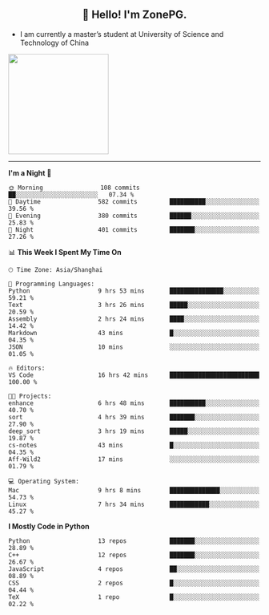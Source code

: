 <h2 align="center">👋 Hello! I'm ZonePG.</h2>

- I am currently a master’s student at University of Science and Technology of China

<img height=200 align="center" src="https://github-readme-stats.vercel.app/api?username=zonepg" />

-------

<!--START_SECTION:waka-->
**I'm a Night 🦉** 

```text
🌞 Morning                108 commits         ██░░░░░░░░░░░░░░░░░░░░░░░   07.34 % 
🌆 Daytime                582 commits         ██████████░░░░░░░░░░░░░░░   39.56 % 
🌃 Evening                380 commits         ██████░░░░░░░░░░░░░░░░░░░   25.83 % 
🌙 Night                  401 commits         ███████░░░░░░░░░░░░░░░░░░   27.26 % 
```


📊 **This Week I Spent My Time On** 

```text
🕑︎ Time Zone: Asia/Shanghai

💬 Programming Languages: 
Python                   9 hrs 53 mins       ███████████████░░░░░░░░░░   59.21 % 
Text                     3 hrs 26 mins       █████░░░░░░░░░░░░░░░░░░░░   20.59 % 
Assembly                 2 hrs 24 mins       ████░░░░░░░░░░░░░░░░░░░░░   14.42 % 
Markdown                 43 mins             █░░░░░░░░░░░░░░░░░░░░░░░░   04.35 % 
JSON                     10 mins             ░░░░░░░░░░░░░░░░░░░░░░░░░   01.05 % 

🔥 Editors: 
VS Code                  16 hrs 42 mins      █████████████████████████   100.00 % 

🐱‍💻 Projects: 
enhance                  6 hrs 48 mins       ██████████░░░░░░░░░░░░░░░   40.70 % 
sort                     4 hrs 39 mins       ███████░░░░░░░░░░░░░░░░░░   27.90 % 
deep_sort                3 hrs 19 mins       █████░░░░░░░░░░░░░░░░░░░░   19.87 % 
cs-notes                 43 mins             █░░░░░░░░░░░░░░░░░░░░░░░░   04.35 % 
Aff-Wild2                17 mins             ░░░░░░░░░░░░░░░░░░░░░░░░░   01.79 % 

💻 Operating System: 
Mac                      9 hrs 8 mins        ██████████████░░░░░░░░░░░   54.73 % 
Linux                    7 hrs 34 mins       ███████████░░░░░░░░░░░░░░   45.27 % 
```

**I Mostly Code in Python** 

```text
Python                   13 repos            ███████░░░░░░░░░░░░░░░░░░   28.89 % 
C++                      12 repos            ███████░░░░░░░░░░░░░░░░░░   26.67 % 
JavaScript               4 repos             ██░░░░░░░░░░░░░░░░░░░░░░░   08.89 % 
CSS                      2 repos             █░░░░░░░░░░░░░░░░░░░░░░░░   04.44 % 
TeX                      1 repo              █░░░░░░░░░░░░░░░░░░░░░░░░   02.22 % 
```




<!--END_SECTION:waka-->
